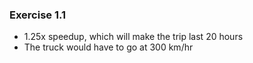 ### Exercise 1.1
- 1.25x speedup, which will make the trip last 20 hours
- The truck would have to go at 300 km/hr

